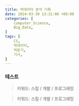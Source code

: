 ```yaml
---
title: 빅데이터 분석 기획
date: 2024-03-30 13:31:00 +09:00
categories: [
    Computer_Science,
    Big_Data,
]
tags: [
    CS,
    빅데이터,
    빅분기,
    기사,
]
---
```



### 테스트 

<blockquote  class="custom-comment">
    <span class="comment-text">키워드: 스킬 / 개발 / 프로그래밍</span>
</blockquote >

<blockquote>
    <span>키워드: 스킬 / 개발 / 프로그래밍</span>
</blockquote>
